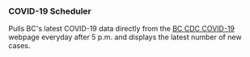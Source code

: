 ### COVID-19 Scheduler

Pulls BC's latest COVID-19 data directly from the [BC CDC COVID-19](http://www.bccdc.ca/health-info/diseases-conditions/covid-19/data) webpage everyday after 5 p.m. and displays the latest number of new cases.